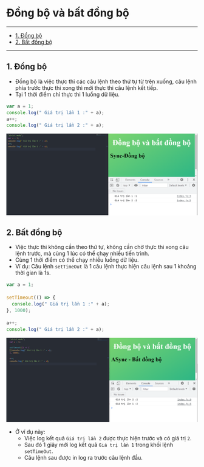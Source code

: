 # Đồng bộ và bất đồng bộ

---

- [1. Đồng bộ](#1-đồng-bộ)
- [2. Bất đồng bộ](#2-bất-đồng-bộ)

---

## 1. Đồng bộ

- Đồng bộ là việc thực thi các câu lệnh theo thứ tự từ trên xuống, câu lệnh phía trước thực thi xong thì mới thực thi câu lệnh kết tiếp.
- Tại 1 thời điểm chỉ thực thi 1 luồng dữ liệu.

```js
var a = 1;
console.log(" Giá trị lần 1 :" + a);
a++;
console.log(" Giá trị lần 2 :" + a);
```

![Sync](Javascript/f8.javascrip.basic/detail/phan05-088/image/001.png "Đồng bộ")

## 2. Bất đồng bộ

- Việc thực thi không cần theo thứ tự, không cần chờ thực thi xong câu lệnh trước, mà cùng 1 lúc có thể chạy nhiều tiến trình.
- Cùng 1 thời điểm có thể chạy nhiều luồng dữ liệu.
- Ví dụ: Câu lệnh `setTimeOut` là 1 câu lệnh thực hiện câu lệnh sau 1 khoảng thời gian là 1s.

```js
var a = 1;

setTimeout(() => {
  console.log(" Giá trị lần 1 :" + a);
}, 1000);

a++;
console.log(" Giá trị lần 2 :" + a);
```

![Async](Javascript/f8.javascrip.basic/detail/phan05-088/image/002.png "Bất đồng bộ")

- Ở ví dụ này:
  - Việc log kết quả `Giá trị lần 2` được thực hiện trước và có giá trị `2`.
  - Sau đó 1 giây mới log kết quả `Giá trị lần 1` trong khối lệnh `setTimeOut`.
  - Câu lệnh sau được in log ra trước câu lệnh đầu.
